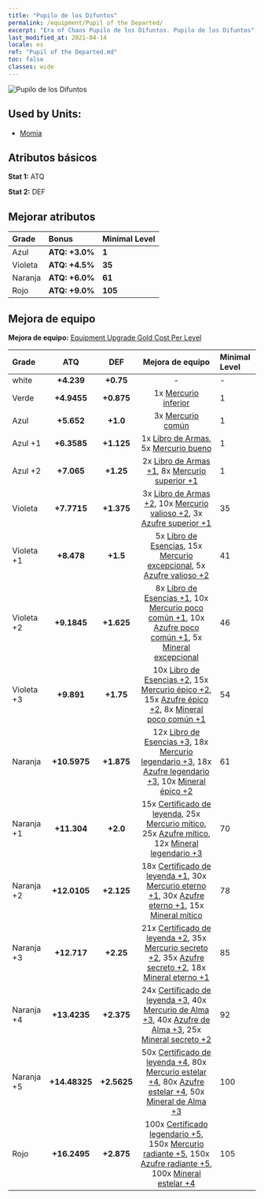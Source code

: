 ```yaml
---
title: "Pupilo de los Difuntos"
permalink: /equipment/Pupil of the Departed/
excerpt: "Era of Chaos Pupilo de los Difuntos. Pupilo de los Difuntos"
last_modified_at: 2021-04-14
locale: es
ref: "Pupil of the Departed.md"
toc: false
classes: wide
---
```


  ![Pupilo de los Difuntos](/images/e/e_3083.png)

## Used by Units:

* [Momia](/es/units/Mummy/) 


## Atributos básicos
 **Stat 1:** ATQ

 **Stat 2:** DEF

## Mejorar atributos

  |     Grade    |   Bonus | Minimal Level | 
  |:-------------|:--------|:--------------| 
  | Azul | **ATQ: +3.0%** | **1** | 
  | Violeta | **ATQ: +4.5%** | **35** | 
  | Naranja | **ATQ: +6.0%** | **61** | 
  | Rojo | **ATQ: +9.0%** | **105** | 


## Mejora de equipo
 **Mejora de equipo:** [Equipment Upgrade Gold Cost Per Level](/equipment/EquipmentUpgradeCostPerLevel/) 

  |          Grade      | ATQ | DEF | Mejora de equipo | Minimal Level |
  |:--------------------|:---------:|:---------:|:----------------:|:--------------|
  | white | **+4.239** | **+0.75** | - | - |
  | Verde | **+4.9455** | **+0.875** | 1x [Mercurio inferior](/es/Items/mat_2/) | 1 |
  | Azul | **+5.652** | **+1.0** | 3x [Mercurio común](/es/Items/mat_8/) | 1 |
  | Azul +1 | **+6.3585** | **+1.125** | 1x [Libro de Armas](/es/Items/mat_18/), 5x [Mercurio bueno](/es/Items/mat_14/) | 1 |
  | Azul +2 | **+7.065** | **+1.25** | 2x [Libro de Armas +1](/es/Items/mat_25/), 8x [Mercurio superior +1](/es/Items/mat_21/) | 1 |
  | Violeta | **+7.7715** | **+1.375** | 3x [Libro de Armas +2](/es/Items/mat_32/), 10x [Mercurio valioso +2](/es/Items/mat_28/), 3x [Azufre superior +1](/es/Items/mat_22/) | 35 |
  | Violeta +1 | **+8.478** | **+1.5** | 5x [Libro de Esencias](/es/Items/mat_39/), 15x [Mercurio excepcional](/es/Items/mat_35/), 5x [Azufre valioso +2](/es/Items/mat_29/) | 41 |
  | Violeta +2 | **+9.1845** | **+1.625** | 8x [Libro de Esencias +1](/es/Items/mat_46/), 10x [Mercurio poco común +1](/es/Items/mat_42/), 10x [Azufre poco común +1](/es/Items/mat_43/), 5x [Mineral excepcional](/es/Items/mat_33/) | 46 |
  | Violeta +3 | **+9.891** | **+1.75** | 10x [Libro de Esencias +2](/es/Items/mat_53/), 15x [Mercurio épico +2](/es/Items/mat_49/), 15x [Azufre épico +2](/es/Items/mat_50/), 8x [Mineral poco común +1](/es/Items/mat_40/) | 54 |
  | Naranja | **+10.5975** | **+1.875** | 12x [Libro de Esencias +3](/es/Items/mat_60/), 18x [Mercurio legendario +3](/es/Items/mat_56/), 18x [Azufre legendario +3](/es/Items/mat_57/), 10x [Mineral épico +2](/es/Items/mat_47/) | 61 |
  | Naranja +1 | **+11.304** | **+2.0** | 15x [Certificado de leyenda](/es/Items/mat_67/), 25x [Mercurio mítico](/es/Items/mat_63/), 25x [Azufre mítico](/es/Items/mat_64/), 12x [Mineral legendario +3](/es/Items/mat_54/) | 70 |
  | Naranja +2 | **+12.0105** | **+2.125** | 18x [Certificado de leyenda +1](/es/Items/mat_74/), 30x [Mercurio eterno +1](/es/Items/mat_70/), 30x [Azufre eterno +1](/es/Items/mat_71/), 15x [Mineral mítico](/es/Items/mat_61/) | 78 |
  | Naranja +3 | **+12.717** | **+2.25** | 21x [Certificado de leyenda +2](/es/Items/mat_81/), 35x [Mercurio secreto +2](/es/Items/mat_77/), 35x [Azufre secreto +2](/es/Items/mat_78/), 18x [Mineral eterno +1](/es/Items/mat_68/) | 85 |
  | Naranja +4 | **+13.4235** | **+2.375** | 24x [Certificado de leyenda +3](/es/Items/mat_88/), 40x [Mercurio de Alma +3](/es/Items/mat_84/), 40x [Azufre de Alma +3](/es/Items/mat_85/), 25x [Mineral secreto +2](/es/Items/mat_75/) | 92 |
  | Naranja +5 | **+14.48325** | **+2.5625** | 50x [Certificado de leyenda +4](/es/Items/mat_95/), 80x [Mercurio estelar +4](/es/Items/mat_91/), 80x [Azufre estelar +4](/es/Items/mat_92/), 50x [Mineral de Alma +3](/es/Items/mat_82/) | 100 |
  | Rojo | **+16.2495** | **+2.875** | 100x [Certificado legendario +5](/es/Items/mat_102/), 150x [Mercurio radiante +5](/es/Items/mat_98/), 150x [Azufre radiante +5](/es/Items/mat_99/), 100x [Mineral estelar +4](/es/Items/mat_89/) | 105 |

